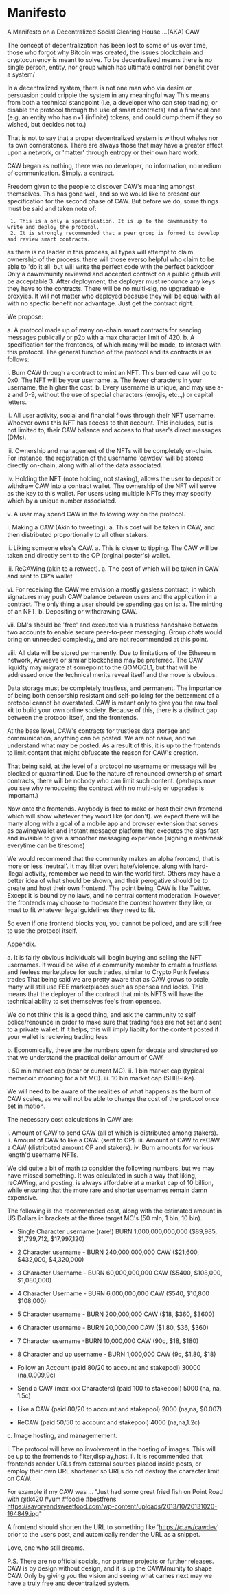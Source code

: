 # Manifesto
A Manifesto on a Decentralized Social Clearing House ...(AKA) CAW 

The concept of decentralization has been lost to some of us over time, 
those who forgot why Bitcoin was created, the issues blockchain and cryptocurrency is meant to solve. 
To be decentralized means there is no single person, entity, nor group which has ultimate control nor
benefit over a system/

In a decentralized system, there is not one man who via desire or persuasion could cripple the system in any meaningful way
This means from both a technical standpoint (i.e, a developer who can stop trading, or disable the protocol through the use of smart contracts) 
and a financial one (e.g, an entity who has n+1 (infinite) tokens, and could dump them if they so wished, but decides not to.) 

That is not to say that a proper decentralized system is without whales nor its own cornerstones. 
There are always those that may have a greater affect upon a network, or 'matter' through entropy or their own hard work. 

CAW began as nothing, there was no developer, no information, no medium of communication. Simply. a contract.

Freedom given to the people to discover CAW's meaning amongst themselves. This has gone well, 
and so we would like to present our specification for the second phase of CAW. But before we do, 
some things must be said and taken note of: 

     1. This is a only a specification. It is up to the cawmmunity to write and deploy the protocol. 
     2. It is strongly recommended that a peer group is formed to develop and review smart contracts. 
 as there is no leader in this process, all types will attempt to claim ownership of the process. 
 there will those everso helpful who claim to be able to 'do it all' but will write the perfect code
 with the perfect backdoor   Only a cawmmunity reviewed and accepted contract on a public github will be acceptable
     3. After deployment, the deployer must renounce any keys they have to the contracts. There will be no multi-sig,  no upgradeable proxyies.
 It will not matter who deployed because they will be equal with all with no specfic benefit nor advantage. Just get the contract right.

We propose: 

a. A protocol made up of many on-chain smart contracts for sending messages  publically or p2p with a max character limit of 420. 
b. A specification for the frontends, of which many will be made, to interact with this protocol. 
The general function of the protocol and its contracts is as follows: 

 i. Burn CAW through a contract to mint an NFT. This burned caw will go to 0x0. The NFT will be your username. 
  a. The fewer characters in your username, the higher the cost. 
  b. Every username is unique, and may use a-z and 0-9, without the use of special characters (emojis, etc..,) or capital letters. 

 ii. All user activity, social and financial flows through their NFT username. Whoever owns this NFT has access to that account. 
 This includes, but is not limited to, their CAW balance and access to that user's direct messages (DMs). 

 iii. Ownership and management of the NFTs will be completely on-chain. For instance, the registration of the username 'cawdev'
  will be stored directly on-chain, along with all of the data associated. 

 iv. Holding the NFT (note holding, not staking), allows the user to deposit or withdraw CAW into a contract wallet. 
 The ownership of the NFT will serve as the key to this wallet. For users using multiple NFTs they may specify which by a unique number associated. 

 v. A user may spend CAW in the following way on the protocol. 

  i. Making a CAW (Akin to tweeting). 
   a. This cost will be taken in CAW, and then distributed proportionally to all other stakers. 
  
  ii. Liking someone else's CAW. 
   a. This is closer to tipping. The CAW will be taken and directly sent to the OP (orginal poster's) wallet. 
  
  iii. ReCAWing (akin to a retweet). 
   a. The cost of which will be taken in CAW and sent to OP's wallet. 

  vi. For receiving the CAW we envision a mostly gasless contract, in which signatures may push CAW balance between users and the application in a contract.
   The only thing a user should be spending gas on is: 
   a. The minting of an NFT. 
   b. Depositing or withdrawing CAW. 

  vii. DM's should be 'free' and executed via a trustless handshake between two accounts to enable secure peer-to-peer messaging. 
   Group chats would bring on unneeded complexity, and are not recommended at this point.
 
  viii. All data will be stored permanently. Due to limitations of the Ethereum network, Arweave or similar blockchains may be preferred. The CAW liquidty
  may migrate at somepoint to the QOMQQL1,  but that will be addressed once the technical merits reveal itself and the move is obvious.

  Data storage must be completely trustless, and permanent. The importance of being both censorship resistant and self-policing for the betterment 
  of a protocol cannot be overstated. CAW is meant only to give you the raw tool kit to build your own online society. 
  Because of this, there is a distinct gap between the protocol itself, and the frontends. 

At the base level, CAW's contracts for trustless data storage and communication, anything can be posted. We are not naive, and we understand what may be posted. 
As a result of this, it is up to the frontends to limit content that might obfuscate the reason for CAW's creation. 

That being said, at the level of a protocol no username or message will be blocked or quarantined. 
Due to the nature of renounced ownership of smart contracts, there will be nobody who can limit such content. 
(perhaps now you see why renouceing the contract with no multi-sig or upgrades is important.)

Now onto the frontends. Anybody is free to make or host their own frontend which will show whatever they woud like (or don't). 
we expect there will be many along with a goal of a mobile app and browser extension that serves as cawing/wallet and instant messager platform that executes
the sigs fast and invisible to give a smoother messaging experience (signing a metamask everytime can be tiresome) 

We would recommend that the community makes an alpha frontend, that is more or less 'neutral'. 
It may filter overt hate/violence, along with hard-illegal activity, remember we need to win the world first. 
Others may have a better idea of what should be shown, and their perogative should be to create and host their own frontend. 
The point being, CAW is like Twitter. Except it is bound by no laws, and no central content moderation. 
However, the frontends may choose to moderate the content however they like, or must to fit whatever legal guidelines they need to fit. 


So even if one frontend blocks you, you cannot be policed, and are still free to use the protocol itself. 

Appendix. 

a. It is fairly obvious individuals will begin buying and selling the NFT usernames. 
It would be wise of a community member to create a trustless and feeless marketplace for such trades, similar to Crypto Punk feeless trades
That being said we are pretty aware that as CAW grows to scale,  many will still use FEE marketplaces such as opensea and looks. 
This means that the deployer of the contract that mints NFTS will have the technical ability to set themselves fee's from opensea. 

We do not think this is a good thing, and ask the cammunity to self police/renounce in order to
make sure that trading fees are not set and sent to a private wallet. 
If it helps, this will imply liabilty for the content posted if your wallet is recieving trading fees

b. Economically, these are the numbers open for debate and structured so that we understand the practical dollar amount of CAW. 

i. 50 mln market cap (near or current MC). 
ii. 1 bln market cap (typical memecoin mooning for a bit MC). 
iii. 10 bln market cap (SHIB-like). 

We will need to be aware of the realities of what happens as the burn of CAW scales, 
as we will not be able to change the cost of the protocol once set in motion. 

The necessary cost calculations in CAW are: 

i. Amount of CAW to send CAW (all of which is distributed among stakers). 
ii. Amount of CAW to like a CAW. (sent to OP). 
iii. Amount of CAW to reCAW a CAW (distributed amount OP and stakers). 
iv. Burn amounts for various length'd username NFTs.

We did quite a bit of math to consider the following numbers, but we may have missed something.
It was calculated in such a way that liking, reCAWing, and posting, is always affordable at a market cap of 10 billion, 
while ensuring that the more rare and shorter usernames remain damn expensive. 

The following is the recommended cost, along with the estimated amount in US Dollars in brackets at the three target MC's (50 mln, 1 bln, 10 bln). 

- Single Character username (rare!) BURN 1,000,000,000,000 ($89,985, $1,799,712, $17,997,120) 
- 2 Character username - BURN 240,000,000,000 CAW ($21,600, $432,000, $4,320,000) 
- 3 Character Username - BURN 60,000,000,000 CAW ($5400, $108,000, $1,080,000) 
- 4 Character Username - BURN 6,000,000,000 CAW ($540, $10,800 $108,000) 
- 5 Character username - BURN 200,000,000 CAW ($18, $360, $3600) 
- 6 Character username - BURN 20,000,000 CAW ($1.80, $36, $360) 
- 7 Character username -BURN 10,000,000 CAW (90c, $18, $180) 
- 8 Character and up username - BURN 1,000,000 CAW (9c, $1.80, $18) 

- Follow an Account (paid 80/20 to account and stakepool) 30000 (na,0.009,9c) 
- Send a CAW (max xxx Characters) (paid 100 to stakepool) 5000 (na, na, 1.5c) 
- Like a CAW (paid 80/20 to account and stakepool) 2000 (na,na, $0.007) 
- ReCAW (paid 50/50 to account and stakepool) 4000 (na,na,1.2c) 

c. Image hosting, and managemement. 

i. The protocol will have no involvement in the hosting of images. This will be up to the frontends to filter,display,host. 
ii. It is recommended that frontends render URLs from external sources placed inside posts, 
or employ their own URL shortener so URLs do not destroy the character limit on CAW. 

For example if my CAW was ... "Just had some great fried fish on Point Road with @tk420 #yum #foodie #bestfrens https://savoryandsweetfood.com/wp-content/uploads/2013/10/20131020-164849.jpg" 

A frontend should shorten the URL to something like 'https://c.aw/cawdev' prior to the users post, and automically render the URL as a snippet. 

Love, one who still dreams. 

P.S. There are no official socials, nor partner projects or further releases. 
CAW is by design without design, and it is up the CAWMmunity to shape CAW. 
Only by giving you the vision and seeing what cames next may we have a truly free and decentralized system.
